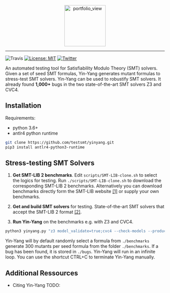 <p align="center"><a><img width="130" alt="portfolio_view" align="center" src="logo.jpg"></a></p>

___________
![Travis](https://travis-ci.com/wintered/yinyang.svg?token=sgWHG8TT217zpf5KHHqh&branch=master) 
[![License: MIT](https://img.shields.io/badge/License-MIT-yellow.svg)](https://opensource.org/licenses/MIT)
[![Twitter](https://img.shields.io/twitter/follow/testsmtsolvers?style=social)](https://twitter.com/testsmtsolvers)


An automated testing tool for Satisfiability Modulo Theory (SMT) solvers. Given a set of seed SMT formulas, Yin-Yang generates mutant formulas to stress-test SMT solvers. Yin-Yang can be used to robustify SMT solvers. It already found **1,000+** bugs in the two state-of-the-art SMT solvers Z3 and CVC4.


Installation
------------
Requirements: 
- python 3.6+ 
- antlr4 python runtime  
``` bash
git clone https://github.com/testsmt/yinyang.git 
pip3 install antlr4-python3-runtime  
```

Stress-testing SMT Solvers
-------------
1. **Get SMT-LIB 2 benchmarks**. Edit `scripts/SMT-LIB-clone.sh` to select the logics for testing. Run `./scripts/SMT-LIB-clone.sh`
to download the corresponding SMT-LIB 2 benchmarks. Alternatively you can download benchmarks directly form the SMT-LIB website [[1]](http://smtlib.cs.uiowa.edu/benchmarks.shtml) or supply your own benchmarks. 

2. **Get and build SMT solvers** for testing. State-of-the-art SMT solvers that accept the SMT-LIB 2 format [[2]](http://smtlib.cs.uiowa.edu/solvers.shtml). 

3. **Run Yin-Yang** on the benchmarks e.g. with Z3 and CVC4.  
```bash
python3 yinyang.py "z3 model_validate=true;cvc4 --check-models --produce-models --incremental -q" benchmarks 
```
Yin-Yang will by default randomly select a formula from `./benchmarks` generate 300 mutants per seed formula from the folder `./benchmarks`. If a bug has been found, it is stored in `./bugs`. Yin-Yang will run in an infinite loop. You can use the shortcut CTRL+C to terminate Yin-Yang manually.


Additional Ressources
----------
- Citing Yin-Yang
TODO:
